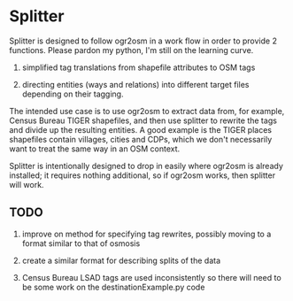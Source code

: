Splitter
========

Splitter is designed to follow ogr2osm in a work flow in order
to provide 2 functions. Please pardon my python, I'm still on the
learning curve.

1. simplified tag translations from shapefile attributes to OSM tags


2. directing entities (ways and relations) into different target files
depending on their tagging.

The intended use case is to use ogr2osm to extract data from, for
example, Census Bureau TIGER shapefiles, and then use splitter to
rewrite the tags and divide up the resulting entities. A good example
is the TIGER places shapefiles contain villages, cities and CDPs, which
we don't necessarily want to treat the same way in an OSM context.

Splitter is intentionally designed to drop in easily where ogr2osm is
already installed; it requires nothing additional, so if ogr2osm works,
then splitter will work.

TODO
----

1. improve on method for specifying tag rewrites, possibly moving to
a format similar to that of osmosis

2. create a similar format for describing splits of the data

3. Census Bureau LSAD tags are used inconsistently so there will need
to be some work on the destinationExample.py code
